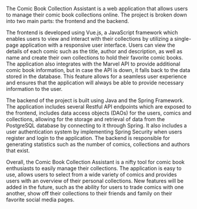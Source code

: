 The Comic Book Collection Assistant is a web application that allows users to manage their comic book collections online. The project is broken down into two main parts: the frontend and the backend.

The frontend is developed using Vue.js, a JavaScript framework which enables users to view and interact with their collections by utilizing a single-page application with a responsive user interface. Users can view the details of each comic such as the title, author and description, as well as name and create their own collections to hold their favorite comic books. The application also integrates with the Marvel API to provide additional comic book information, but in case the API is down, it falls back to the data stored in the database. This feature allows for a seamless user experience and ensures that the application will always be able to provide necessary information to the user.

The backend of the project is built using Java and the Spring Framework. The application includes several Restful API endpoints which are exposed to the frontend, includes data access objects (DAOs) for the users, comics and collections, allowing for the storage and retrieval of data from the PostgreSQL database by connecting to it through Spring. It also includes a user authentication system by implementing Spring Security when users register and login to the application. The backend is responsible for generating statistics such as the number of comics, collections and authors that exist.

Overall, the Comic Book Collection Assistant is a nifty tool for comic book enthusiasts to easily manage their collections. The application is easy to use, allows users to select from a wide variety of comics and provides users with an overview of their personal collections. New features will be added in the future, such as the ability for users to trade comics with one another, show off their collections to their friends and family on their favorite social media pages.
